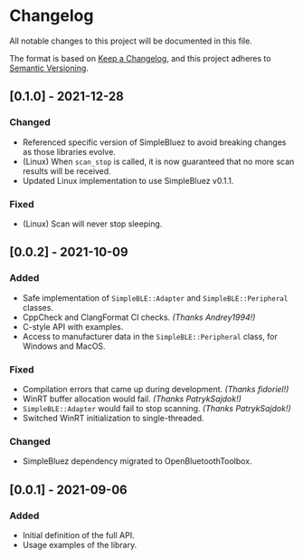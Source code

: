 # Changelog
All notable changes to this project will be documented in this file.

The format is based on [Keep a Changelog](https://keepachangelog.com/en/1.0.0/),
and this project adheres to [Semantic Versioning](https://semver.org/spec/v2.0.0.html).

## [0.1.0] - 2021-12-28

### Changed
- Referenced specific version of SimpleBluez to avoid breaking changes as those libraries evolve.
- (Linux) When `scan_stop` is called, it is now guaranteed that no more scan results will be received.
- Updated Linux implementation to use SimpleBluez v0.1.1.

### Fixed
- (Linux) Scan will never stop sleeping.

## [0.0.2] - 2021-10-09

### Added
- Safe implementation of `SimpleBLE::Adapter` and `SimpleBLE::Peripheral` classes.
- CppCheck and ClangFormat CI checks. _(Thanks Andrey1994!)_
- C-style API with examples.
- Access to manufacturer data in the `SimpleBLE::Peripheral` class, for Windows and MacOS.

### Fixed
- Compilation errors that came up during development. _(Thanks fidoriel!)_
- WinRT buffer allocation would fail. _(Thanks PatrykSajdok!)_
- `SimpleBLE::Adapter` would fail to stop scanning. _(Thanks PatrykSajdok!)_
- Switched WinRT initialization to single-threaded.

### Changed
- SimpleBluez dependency migrated to OpenBluetoothToolbox.

## [0.0.1] - 2021-09-06

### Added
- Initial definition of the full API.
- Usage examples of the library.

